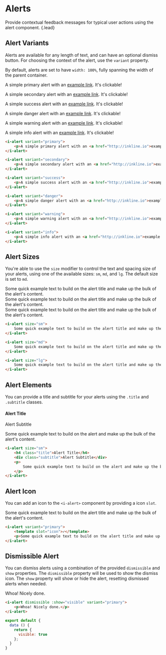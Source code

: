 # Alerts
Provide contextual feedback messages for typical user actions using the alert component. {.lead}

## Alert Variants
Alerts are available for any length of text, and can have an optional dismiss button. For choosing the context of the alert,
use the `variant` property.

By default, alerts are set to have `width: 100%`, fully spanning the width of the parent container.

<div class="_margin-bottom-1">
    <i-alert variant="primary">
        <p>A simple primary alert with an <a href="http://inkline.io">example link</a>. It's clickable!</p>
    </i-alert>
</div>
<div class="_margin-bottom-1">
    <i-alert variant="secondary">
        <p>A simple secondary alert with an <a href="http://inkline.io">example link</a>. It's clickable!</p>
    </i-alert>
</div>
<div class="_margin-bottom-1">
    <i-alert variant="success">
        <p>A simple success alert with an <a href="http://inkline.io">example link</a>. It's clickable!</p>
    </i-alert>
</div>
<div class="_margin-bottom-1">
    <i-alert variant="danger">
        <p>A simple danger alert with an <a href="http://inkline.io">example link</a>. It's clickable!</p>
    </i-alert>
</div>
<div class="_margin-bottom-1">
    <i-alert variant="warning">
        <p>A simple warning alert with an <a href="http://inkline.io">example link</a>. It's clickable!</p>
    </i-alert>
</div>
<div class="_margin-bottom-1">
    <i-alert variant="info">
        <p>A simple info alert with an <a href="http://inkline.io">example link</a>. It's clickable!</p>
    </i-alert>
</div>

~~~html
<i-alert variant="primary">
    <p>A simple primary alert with an <a href="http://inkline.io">example link</a>. It's clickable!</p>
</i-alert>

<i-alert variant="secondary">
    <p>A simple secondary alert with an <a href="http://inkline.io">example link</a>. It's clickable!</p>
</i-alert>

<i-alert variant="success">
    <p>A simple success alert with an <a href="http://inkline.io">example link</a>. It's clickable!</p>
</i-alert>

<i-alert variant="danger">
    <p>A simple danger alert with an <a href="http://inkline.io">example link</a>. It's clickable!</p>
</i-alert>

<i-alert variant="warning">
    <p>A simple warning alert with an <a href="http://inkline.io">example link</a>. It's clickable!</p>
</i-alert>

<i-alert variant="info">
    <p>A simple info alert with an <a href="http://inkline.io">example link</a>. It's clickable!</p>
</i-alert>
~~~

## Alert Sizes
You're able to use the `size` modifier to control the text and spacing size of your alerts, using one of the available sizes: `sm`, `md`, and `lg`. The default size is set to `md`.

<div class="_margin-bottom-1">
    <i-alert size="sm">
        Some quick example text to build on the alert title and make up the bulk of the alert's content.
    </i-alert>
</div>
<div class="_margin-bottom-1">
    <i-alert size="md">
        Some quick example text to build on the alert title and make up the bulk of the alert's content.
    </i-alert>
</div>
<div class="_margin-bottom-1">
    <i-alert size="lg">
        Some quick example text to build on the alert title and make up the bulk of the alert's content.
    </i-alert>
</div>

~~~html
<i-alert size="sm">
    Some quick example text to build on the alert title and make up the bulk of the alert's content.
</i-alert>

<i-alert size="md">
    Some quick example text to build on the alert title and make up the bulk of the alert's content.
</i-alert>

<i-alert size="lg">
    Some quick example text to build on the alert title and make up the bulk of the alert's content.
</i-alert>
~~~

## Alert Elements
You can provide a title and subtitle for your alerts using the `.title` and `.subtitle` classes.

<div class="_margin-bottom-1">
    <i-alert>
        <h4 class="title">Alert Title</h4>
        <div class="subtitle">Alert Subtitle</div>
        <p>
            Some quick example text to build on the alert and make up the bulk of the alert's content.
        </p>
    </i-alert>
</div>

~~~html
<i-alert size="sm">
    <h4 class="title">Alert Title</h4>
    <div class="subtitle">Alert Subtitle</div>
    <p>
        Some quick example text to build on the alert and make up the bulk of the alert's content.
    </p>
</i-alert>
~~~

## Alert Icon
You can add an icon to the `<i-alert>` component by providing a icon `slot`.

<div class="_margin-bottom-1">
    <i-alert variant="primary">
        <template slot="icon">✓</template>
        <p>Some quick example text to build on the alert title and make up the bulk of the alert's content.</p>
    </i-alert>
</div>

~~~html
<i-alert variant="primary">
    <template slot="icon">✓</template>
    <p>Some quick example text to build on the alert title and make up the bulk of the alert's content.</p>
</i-alert>
~~~

## Dismissible Alert
You can dismiss alerts using a combination of the provided `dismissible` and `show` properties. The `dismissible` property will be used to show the dismiss icon. The `show` property will show or hide the alert, resetting dismissed alerts when needed.

<div class="_margin-bottom-1">
    <i-alert dismissible :show="visible" variant="primary">
        <p>Whoa! Nicely done.</p>
    </i-alert>
</div>

~~~html
<i-alert dismissible :show="visible" variant="primary">
    <p>Whoa! Nicely done.</p>
</i-alert>
~~~

~~~js
export default {
  data () {
    return {
      visible: true
    };
  }
}
~~~